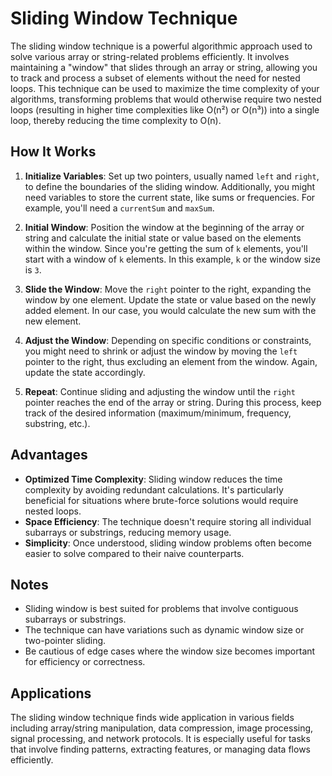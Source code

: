 # Sliding Window Technique

The sliding window technique is a powerful algorithmic approach used to solve various array or string-related problems efficiently. It involves maintaining a "window" that slides through an array or string, allowing you to track and process a subset of elements without the need for nested loops. This technique can be used to maximize the time complexity of your algorithms, transforming problems that would otherwise require two nested loops (resulting in higher time complexities like O(n²) or O(n³)) into a single loop, thereby reducing the time complexity to O(n).

## How It Works

1. **Initialize Variables**: Set up two pointers, usually named `left` and `right`, to define the boundaries of the sliding window. Additionally, you might need variables to store the current state, like sums or frequencies. For example, you'll need a `currentSum` and `maxSum`.

2. **Initial Window**: Position the window at the beginning of the array or string and calculate the initial state or value based on the elements within the window. Since you're getting the sum of `k` elements, you'll start with a window of `k` elements. In this example, `k` or the window size is `3`.

3. **Slide the Window**: Move the `right` pointer to the right, expanding the window by one element. Update the state or value based on the newly added element. In our case, you would calculate the new sum with the new element.

4. **Adjust the Window**: Depending on specific conditions or constraints, you might need to shrink or adjust the window by moving the `left` pointer to the right, thus excluding an element from the window. Again, update the state accordingly.

5. **Repeat**: Continue sliding and adjusting the window until the `right` pointer reaches the end of the array or string. During this process, keep track of the desired information (maximum/minimum, frequency, substring, etc.).

## Advantages

- **Optimized Time Complexity**: Sliding window reduces the time complexity by avoiding redundant calculations. It's particularly beneficial for situations where brute-force solutions would require nested loops.
- **Space Efficiency**: The technique doesn't require storing all individual subarrays or substrings, reducing memory usage.
- **Simplicity**: Once understood, sliding window problems often become easier to solve compared to their naive counterparts.

## Notes

- Sliding window is best suited for problems that involve contiguous subarrays or substrings.
- The technique can have variations such as dynamic window size or two-pointer sliding.
- Be cautious of edge cases where the window size becomes important for efficiency or correctness.

## Applications

The sliding window technique finds wide application in various fields including array/string manipulation, data compression, image processing, signal processing, and network protocols. It is especially useful for tasks that involve finding patterns, extracting features, or managing data flows efficiently.
